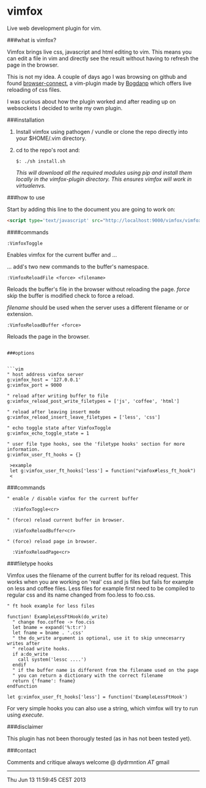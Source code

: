 vimfox
======

Live web development plugin for vim.


###what is vimfox?

Vimfox brings live css, javascript and html editing to vim. This means you
can edit a file in vim and directly see the result without having to refresh 
the page in the browser.

This is not my idea. A couple of days ago I was browsing on github and found 
[browser-connect](https://github.com/Bogdanp/browser-connect.vim), a vim-plugin
made by [Bogdanp](http://github.com/Bogdanp) which offers live reloading of css
files. 

I was curious about how the plugin worked and after reading up on websockets I 
decided to write my own plugin.


###installation

1. Install vimfox using pathogen / vundle or clone the repo directly into
your $HOME/.vim directory.

2. cd to the repo's root and:
        
    `$: ./sh install.sh`

   *This will download all the required modules using pip and install
   them locally in the vimfox-plugin directory. This ensures vimfox will
   work in virtualenvs.*


###how to use

Start by adding this line to the document you are going to work on:

```html
<script type='text/javascript' src="http://localhost:9000/vimfox/vimfox.js"></script>
```

####commands

```vim
:VimfoxToggle
```
Enables vimfox for the current buffer and ...  

... add's two new commands to the buffer's namespace.


```vim
:VimfoxReloadFile <force> <filename>
```
Reloads the buffer's file in the browser without reloading the page.
*force*         skip the buffer is modified check to force a reload.  

*filename*      should be used when the server uses a different filename or 
                or extension.

```vim
:VimfoxReloadBuffer <force>
```
Reloads the page in the browser.

```

###options


```vim
" host address vimfox server
g:vimfox_host = '127.0.0.1'
g:vimfox_port = 9000

" reload after writing buffer to file
g:vimfox_reload_post_write_filetypes = ['js', 'coffee', 'html']

" reload after leaving insert mode
g:vimfox_reload_insert_leave_filetypes = ['less', 'css']

" echo toggle state after VimfoxToggle
g:vimfox_echo_toggle_state = 1

" user file type hooks, see the 'filetype hooks' section for more information.
g:vimfox_user_ft_hooks = {}
 
 >example 
 let g:vimfox_user_ft_hooks['less'] = function("vimfox#less_ft_hook")
 <
```

###commands

```vim
" enable / disable vimfox for the current buffer
 
  :VimfoxToggle<cr>

" (force) reload current buffer in browser.
  
  :VimfoxReloadBuffer<cr>

" (force) reload page in browser.

  :VimfoxReloadPage<cr>

```

###filetype hooks


Vimfox uses the filename of the current buffer for its reload request. This
works when you are working on 'real' css and js files but fails for example
on less and coffee files.
Less files for example first need to be compiled to regular css and its name
changed from foo.less to foo.css.

```vim
" ft hook example for less files

function! ExampleLessFtHook(do_write)
  " change foo.coffee -> foo.css
  let bname = expand('%:t:r')
  let fname = bname . '.css'
  " the do_write argument is optional, use it to skip unnecesarry writes after
  " reload write hooks.
  if a:do_write
    call system('lessc ....')
  endif
  " if the buffer name is different from the filename used on the page
  " you can return a dictionary with the correct filename
  return {'fname': fname}
endfunction

let g:vimfox_user_ft_hooks['less'] = function('ExampleLessFtHook')
```

For very simple hooks you can also use a string, which vimfox will try 
to run using *execute*.

###disclaimer

This plugin has not been thorougly tested (as in has not been tested yet).


###contact

Comments and critique always welcome @ dydrmntion _AT_ gmail



----
Thu Jun 13 11:59:45 CEST 2013

